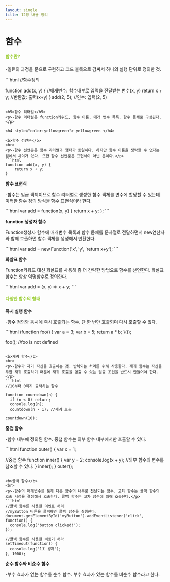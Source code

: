 ```yaml
---
layout: single
title: 12장 내용 정리
---
```


# 함수


<h4 style="color:yellowgreen">함수란?</h4>
<p>-일련의 과정을 문으로 구현하고 코드 블록으로 감싸서 하나의 실행 단위로 정의한 것.</p>
```html
//함수정의

function add(x, y) { //매개변수: 함수내부로 입력을 전달받는 변수(x, y)
  return x + y; //반환값: 출력(x+y)
  }
  add(2, 5); //인수: 입력(2, 5)
```

<h5>함수 리터럴</h5>
<p>-함수 리터럴은 function키워드, 함수 이름, 매개 변수 목록, 함수 몸체로 구성된다.</p>

<h4 style="color:yellowgreen"> yellowgreen </h4>

<b>함수 선언문</b>
<br>
<p>-함수 선언문은 함수 리터럴과 형태가 동일하다. 하지만 함수 이름을 생략할 수 없다는 점에서 차이가 있다. 또한 함수 선언문은 표현식이 아닌 문이다.</p>
```html
function add(x, y) {
    return x + y;
}
```

<b>함수 표현식</b>
<br>
<p>-함수는 일급 객체이므로 함수 리터럴로 생성한 함수 객체를 변수에 할당할 수 있는데 이러한 함수 정의 방식을 함수 표현식이라 한다.</p>
```html
var add = function(x, y) {
    return x + y;
};
```

<b>function 생성자 함수</b>
<br>
<p>Function생성자 함수에 매개변수 목록과 함수 몸체를 문자열로 전달하면서 new연산자와 함께 호출하면 함수 객체를 생성해서 반환한다.</p>
```html
var add = new Function('x', 'y', 'return x+y');
```

<b>화살표 함수</b>
<br>
<p>Function키워드 대신 화살표를 사용해 좀 더 간략한 방법으로 함수를 선언한다. 화살표 함수는 항상 익명함수로 정의한다.</p>
```html
var add = (x, y) => x + y;
```

<h4 style="color:yellowgreen">다양한 함수의 형태</h4>


<b>즉시 실행 함수</b>
<br>
<p>-함수 정의와 동시에 즉시 호출되는 함수. 단 한 번만 호출되며 다시 호출할 수 없다.</p>
```html
(function foo() {
  var a = 3;
  var b = 5;
  return a * b;
}());

foo(); //foo is not defined
```

<b>재귀 함수</b>
<br>
<p>-함수가 자기 자신을 호출하는 것. 반복되는 처리를 위해 사용한다. 재귀 함수는 자신을 무한 재귀 호출하기 때문에 재귀 호출을 멈출 수 있는 탈출 조건을 반드시 만들어야 한다.</p>
```html
//10부터 0까지 출력하는 함수

function countdown(n) {
  if (n < 0) return;
  console.log(n);
  countdown(n - 1); //재귀 호출

countdown(10);
```

<b>중첩 함수</b>
<br>
<p>-함수 내부에 정의된 함수. 중첩 함수는 외부 함수 내부에서만 호출할 수 있다.</p>
```html
function outer() {
  var x = 1;

  //중첩 함수
  function inner() {
    var y = 2;
    console.log(x + y); //외부 함수의 변수를 참조할 수 있다.
  }
  inner();
}
outer();
```

<b>콜백 함수</b>
<br>
<p>-함수의 매개변수를 통해 다른 함수의 내부로 전달되는 함수. 고차 함수는 콜백 함수의 호출 시점을 졀정해서 호출한다. 콜백 함수는 고차 함수에 의해 호출된다.</p>
```html
//콜백 함수를 사용한 이벤트 처리
//myButton 버튼을 클릭하면 콜백 함수를 실행한다.
document.getElementById('myButton').addEventListener('click', function() {
  console.log('button clicked!');
});

//콜백 함수를 사용한 비동기 처라
setTimeout(function() {
  console.log('1초 경과');
}, 1000);
```

<b>순수 함수와 비순수 함수</b>
<br>
<p>-부수 효과가 없는 함수를 순수 함수. 부수 효과가 있는 함수를 비순수 함수라고 한다.</p>
